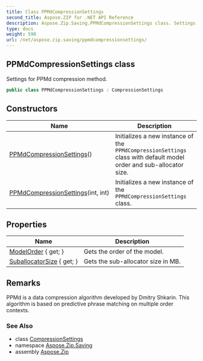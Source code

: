 ```yaml
---
title: Class PPMdCompressionSettings
second_title: Aspose.ZIP for .NET API Reference
description: Aspose.Zip.Saving.PPMdCompressionSettings class. Settings for PPMd compression method
type: docs
weight: 590
url: /net/aspose.zip.saving/ppmdcompressionsettings/
---
```

## PPMdCompressionSettings class

Settings for PPMd compression method.

```csharp
public class PPMdCompressionSettings : CompressionSettings
```

## Constructors

| Name | Description |
| --- | --- |
| [PPMdCompressionSettings](ppmdcompressionsettings/#constructor)() | Initializes a new instance of the `PPMdCompressionSettings` class with default model order and sub-allocator size. |
| [PPMdCompressionSettings](ppmdcompressionsettings/#constructor_1)(int, int) | Initializes a new instance of the `PPMdCompressionSettings` class. |

## Properties

| Name | Description |
| --- | --- |
| [ModelOrder](../../aspose.zip.saving/ppmdcompressionsettings/modelorder/) { get; } | Gets the order of the model. |
| [SuballocatorSize](../../aspose.zip.saving/ppmdcompressionsettings/suballocatorsize/) { get; } | Gets the sub-allocator size in MB. |

## Remarks

PPMd is a data compression algorithm developed by Dmitry Shkarin. This algorithm is based on predictive phrase matching on multiple order contexts.

### See Also

* class [CompressionSettings](../compressionsettings/)
* namespace [Aspose.Zip.Saving](../../aspose.zip.saving/)
* assembly [Aspose.Zip](../../)


